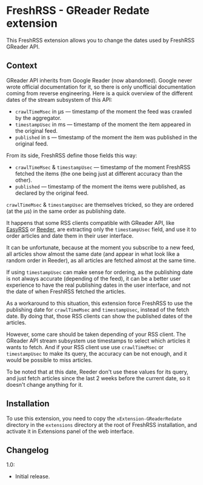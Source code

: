 # FreshRSS - GReader Redate extension

This FreshRSS extension allows you to change the dates used by FreshRSS GReader API.

## Context

GReader API inherits from Google Reader (now abandoned). Google never wrote official documentation for it, so there is only unofficial documentation coming from reverse engineering. Here is a quick overview of the different dates of the stream subsystem of this API:
- `crawlTimeMsec` in µs — timestamp of the moment the feed was crawled by the aggregator.
- `timestampUsec` in ms — timestamp of the moment the item appeared in the original feed.
- `published` in s — timestamp of the moment the item was published in the original feed.

From its side, FreshRSS define those fields this way:
- `crawlTimeMsec` & `timestampUsec` — timestamp of the moment FreshRSS fetched the items (the one being just at different accuracy than the other).
- `published` — timestamp of the moment the items were published, as declared by the original feed.

`crawlTimeMsec` & `timestampUsec` are themselves tricked, so they are ordered (at the µs) in the same order as publishing date.

It happens that some RSS clients compatible with GReader API, like [EasyRSS](https://github.com/Alkarex/EasyRSS) or [Reeder](https://reederapp.com), are extracting only the `timestampUsec` field, and use it to order articles and date them in their user interface.

It can be unfortunate, because at the moment you subscribe to a new feed, all articles show almost the same date (and appear in what look like a random order in Reeder), as all articles are fetched almost at the same time.

If using `timestampUsec` can make sense for ordering, as the publishing date is not always accurate (depending of the feed), it can be a better user experience to have the real publishing dates in the user interface, and not the date of when FreshRSS fetched the articles.

As a workaround to this situation, this extension force FreshRSS to use the publishing date for `crawlTimeMsec` and `timestampUsec`, instead of the fetch date. By doing that, those RSS clients can show the published dates of the articles.

However, some care should be taken depending of your RSS client. The GReader API stream subsystem use timestamps to select which articles it wants to fetch. And if your RSS client use use `crawlTimeMsec` or `timestampUsec` to make its query, the accuracy can be not enough, and it would be possible to miss articles.

To be noted that at this date, Reeder don't use these values for its query, and just fetch articles since the last 2 weeks before the current date, so it doesn't change anything for it.


## Installation

To use this extension, you need to copy the `xExtension-GReaderRedate` directory in the `extensions` directory at the root of FreshRSS installation, and activate it in Extensions panel of the web interface.


## Changelog

1.0:
* Initial release.
